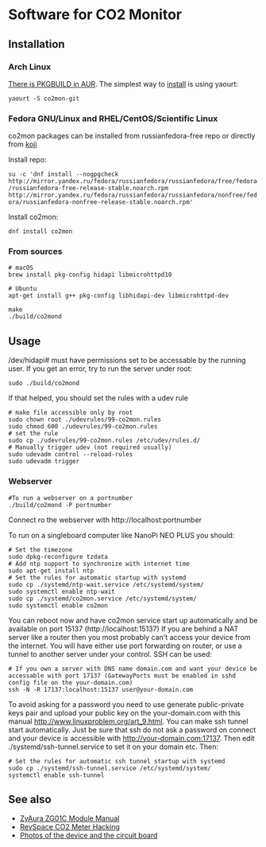 # Software for CO2 Monitor

## Installation

### Arch Linux
[There is PKGBUILD in AUR](https://aur.archlinux.org/packages/co2mon-git/). The simplest way to [install](https://wiki.archlinux.org/index.php/Arch_User_Repository#Installing_packages) is using yaourt:

`yaourt -S co2mon-git`

### Fedora GNU/Linux and RHEL/CentOS/Scientific Linux
co2mon packages can be installed from russianfedora-free repo or directly from [koji](http://koji.russianfedora.pro/koji/packageinfo?packageID=174)

Install repo:

`su -c 'dnf install --nogpgcheck http://mirror.yandex.ru/fedora/russianfedora/russianfedora/free/fedora/russianfedora-free-release-stable.noarch.rpm http://mirror.yandex.ru/fedora/russianfedora/russianfedora/nonfree/fedora/russianfedora-nonfree-release-stable.noarch.rpm'`

Install co2mon:

`dnf install co2mon`

### From sources

    # macOS
    brew install pkg-config hidapi libmicrohttpd10

    # Ubuntu
    apt-get install g++ pkg-config libhidapi-dev libmicrohttpd-dev

    make
    ./build/co2mond    

## Usage

/dev/hidapi# must have permissions set to be accessable by the running user. If you get an error, try to run the server under root:
    
    sudo ./build/co2mond
    
If that helped, you should set the rules with a udev rule
    
    # make file accessible only by root
    sudo chown root ./udevrules/99-co2mon.rules
    sudo chmod 600 ./udevrules/99-co2mon.rules
    # set the rule
    sudo cp ./udevrules/99-co2mon.rules /etc/udev/rules.d/
    # Manually trigger udev (not required usually)
    sudo udevadm control --reload-rules
    sudo udevadm trigger

### Webserver

    #To run a webserver on a portnumber
    ./build/co2mond -P portnumber
    
Connect ro the webserver with http://localhost:portnumber

To run on a singleboard computer like NanoPi NEO PLUS you should:
    
    # Set the timezone
    sudo dpkg-reconfigure tzdata
    # Add ntp support to synchronize with internet time
    sudo apt-get install ntp
    # Set the rules for automatic startup with systemd
    sudo cp ./systemd/ntp-wait.service /etc/systemd/system/
    sudo systemctl enable ntp-wait
    sudo cp ./systemd/co2mon.service /etc/systemd/system/
    sudo systemctl enable co2mon
    
You can reboot now and have co2mon service start up automatically and be available on port 15137 (http://localhost:15137)
If you are behind a NAT server like a router then you most probably can't access your device from the internet. You will have either use port forwarding on router, or use a tunnel to another server under your control. SSH can be used:

    # If you own a server with DNS name domain.com and want your device be accessable with port 17137 (GatewayPorts must be enabled in sshd config file on the your-domain.com)
    ssh -N -R 17137:localhost:15137 user@your-domain.com

To avoid asking for a password you need to use generate public-private keys pair and upload your public key on the your-domain.com with this manual http://www.linuxproblem.org/art_9.html. You can make ssh tunnel start automatically. Just be sure that ssh do not ask a password on connect and your device is accessible with http://your-domain.com:17137. Then edit ./systemd/ssh-tunnel.service to set it on your domain etc. Then:

    # Set the rules for automatic ssh tunnel startup with systemd
    sudo cp ./systemd/ssh-tunnel.service /etc/systemd/system/
    systemctl enable ssh-tunnel

## See also

  * [ZyAura ZG01C Module Manual](http://www.zyaura.com/support/manual/pdf/ZyAura_CO2_Monitor_ZG01C_Module_ApplicationNote_141120.pdf)
  * [RevSpace CO2 Meter Hacking](https://revspace.nl/CO2MeterHacking)
  * [Photos of the device and the circuit board](http://habrahabr.ru/company/masterkit/blog/248403/)
